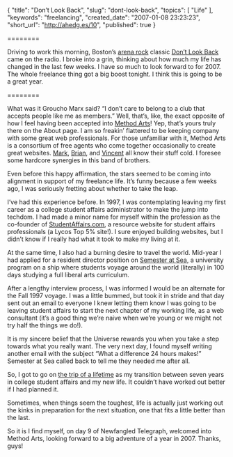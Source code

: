 {
  "title": "Don’t Look Back",
  "slug": "dont-look-back",
  "topics": [
    "Life"
  ],
  "keywords": "freelancing",
  "created_date": "2007-01-08 23:23:23",
  "short_url": "http://ahedg.es/10",
  "published": true
}

========

Driving to work this morning, Boston’s [arena rock](http://en.wikipedia.org/wiki/Arena_rock) classic [Don’t Look Back](http://phobos.apple.com/WebObjects/MZStore.woa/wa/viewAlbum?playlistId=15959587&s=143441&i=62434129) came on the radio. I broke into a grin, thinking about how much my life has changed in the last few weeks. I have so much to look forward to for 2007. The whole freelance thing got a big boost tonight. I think this is going to be a great year.

========

What was it Groucho Marx said? “I don’t care to belong to a club that accepts people like me as members.” Well, that’s, like, the exact opposite of how I feel having been accepted into [Method Arts](http://www.methodarts.com/site/about/)! Yep, that’s yours truly there on the About page. I am so freakin’ flattered to be keeping company with some great web professionals. For those unfamiliar with it, Method Arts is a consortium of free agents who come together occasionally to create great websites. [Mark](http://markbixby.com/), [Brian](http://begoodnotbad.com/), and [Vincent](http://vincentthome.com/) all know their stuff cold. I foresee some hardcore synergies in this band of brothers.

Even before this happy affirmation, the stars seemed to be coming into alignment in support of my freelance life. It’s funny because a few weeks ago, I was seriously fretting about whether to take the leap.

I’ve had this experience before. In 1997, I was contemplating leaving my first career as a college student affairs administrator to make the jump into techdom. I had made a minor name for myself within the profession as the co-founder of [StudentAffairs.com](http://studentaffairs.com/), a resource website for student affairs professionals (a Lycos Top 5% site!). I sure enjoyed building websites, but I didn’t know if I really had what it took to make my living at it.

At the same time, I also had a burning desire to travel the world. Mid-year I had applied for a resident director position on [Semester at Sea](http://semesteratsea.com/), a university program on a ship where students voyage around the world (literally) in 100 days studying a full liberal arts curriculum.

After a lengthy interview process, I was informed I would be an alternate for the Fall 1997 voyage. I was a little bummed, but took it in stride and that day sent out an email to everyone I knew letting them know I was going to be leaving student affairs to start the next chapter of my working life, as a web consultant (it’s a good thing we’re naive when we’re young or we might not try half the things we do!).

It is my sincere belief that the Universe rewards you when you take a step towards what you really want. The very next day, I found myself writing another email with the subject “What a difference 24 hours makes!” Semester at Sea called back to tell me they needed me after all.

So, I got to go on [the trip of a lifetime](https://andrew.hedges.name/sas/) as my transition between seven years in college student affairs and my new life. It couldn’t have worked out better if I had planned it.

Sometimes, when things seem the toughest, life is actually just working out the kinks in preparation for the next situation, one that fits a little better than the last.

So it is I find myself, on day 9 of Newfangled Telegraph, welcomed into Method Arts, looking forward to a big adventure of a year in 2007. Thanks, guys!

